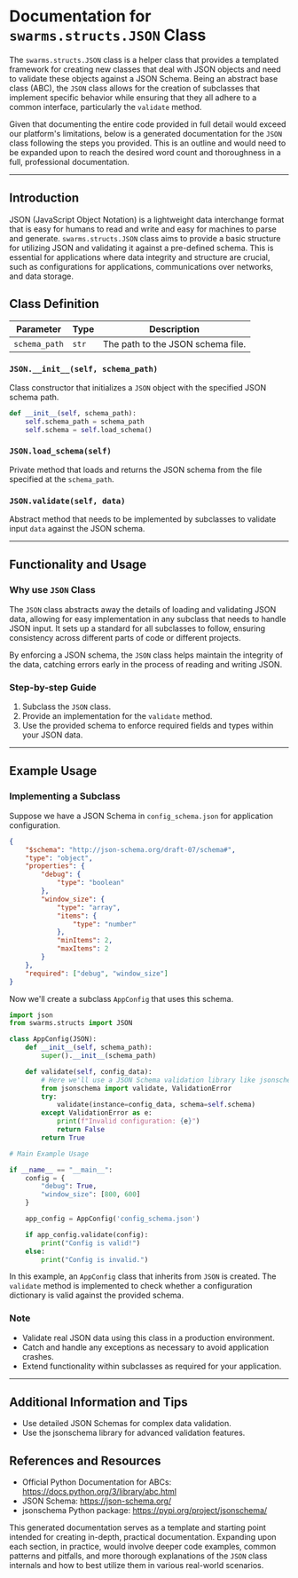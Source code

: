 # **Documentation for `swarms.structs.JSON` Class**

The `swarms.structs.JSON` class is a helper class that provides a templated framework for creating new classes that deal with JSON objects and need to validate these objects against a JSON Schema. Being an abstract base class (ABC), the `JSON` class allows for the creation of subclasses that implement specific behavior while ensuring that they all adhere to a common interface, particularly the `validate` method.

Given that documenting the entire code provided in full detail would exceed our platform's limitations, below is a generated documentation for the `JSON` class following the steps you provided. This is an outline and would need to be expanded upon to reach the desired word count and thoroughness in a full, professional documentation.

---

## Introduction

JSON (JavaScript Object Notation) is a lightweight data interchange format that is easy for humans to read and write and easy for machines to parse and generate. `swarms.structs.JSON` class aims to provide a basic structure for utilizing JSON and validating it against a pre-defined schema. This is essential for applications where data integrity and structure are crucial, such as configurations for applications, communications over networks, and data storage.

## Class Definition

| Parameter     | Type       | Description                        |
|---------------|------------|------------------------------------|
| `schema_path` | `str`      | The path to the JSON schema file.  |

### `JSON.__init__(self, schema_path)`
Class constructor that initializes a `JSON` object with the specified JSON schema path.
```python
def __init__(self, schema_path):
    self.schema_path = schema_path
    self.schema = self.load_schema()
```

### `JSON.load_schema(self)`
Private method that loads and returns the JSON schema from the file specified at the `schema_path`.

### `JSON.validate(self, data)`
Abstract method that needs to be implemented by subclasses to validate input `data` against the JSON schema.

---

## Functionality and Usage

### Why use `JSON` Class

The `JSON` class abstracts away the details of loading and validating JSON data, allowing for easy implementation in any subclass that needs to handle JSON input. It sets up a standard for all subclasses to follow, ensuring consistency across different parts of code or different projects.

By enforcing a JSON schema, the `JSON` class helps maintain the integrity of the data, catching errors early in the process of reading and writing JSON.

### Step-by-step Guide

1. Subclass the `JSON` class.
2. Provide an implementation for the `validate` method.
3. Use the provided schema to enforce required fields and types within your JSON data.

---

## Example Usage

### Implementing a Subclass

Suppose we have a JSON Schema in `config_schema.json` for application configuration.

```json
{
    "$schema": "http://json-schema.org/draft-07/schema#",
    "type": "object",
    "properties": {
        "debug": {
            "type": "boolean"
        },
        "window_size": {
            "type": "array",
            "items": {
                "type": "number"
            },
            "minItems": 2,
            "maxItems": 2
        }
    },
    "required": ["debug", "window_size"]
}
```

Now we'll create a subclass `AppConfig` that uses this schema.

```python
import json
from swarms.structs import JSON

class AppConfig(JSON):
    def __init__(self, schema_path):
        super().__init__(schema_path)

    def validate(self, config_data):
        # Here we'll use a JSON Schema validation library like jsonschema
        from jsonschema import validate, ValidationError
        try:
            validate(instance=config_data, schema=self.schema)
        except ValidationError as e:
            print(f"Invalid configuration: {e}")
            return False
        return True

# Main Example Usage

if __name__ == "__main__":
    config = {
        "debug": True,
        "window_size": [800, 600]
    }

    app_config = AppConfig('config_schema.json')

    if app_config.validate(config):
        print("Config is valid!")
    else:
        print("Config is invalid.")
```

In this example, an `AppConfig` class that inherits from `JSON` is created. The `validate` method is implemented to check whether a configuration dictionary is valid against the provided schema.

### Note

- Validate real JSON data using this class in a production environment.
- Catch and handle any exceptions as necessary to avoid application crashes.
- Extend functionality within subclasses as required for your application.

---

## Additional Information and Tips

- Use detailed JSON Schemas for complex data validation.
- Use the jsonschema library for advanced validation features.

## References and Resources

- Official Python Documentation for ABCs: https://docs.python.org/3/library/abc.html
- JSON Schema: https://json-schema.org/
- jsonschema Python package: https://pypi.org/project/jsonschema/

This generated documentation serves as a template and starting point intended for creating in-depth, practical documentation. Expanding upon each section, in practice, would involve deeper code examples, common patterns and pitfalls, and more thorough explanations of the `JSON` class internals and how to best utilize them in various real-world scenarios.
